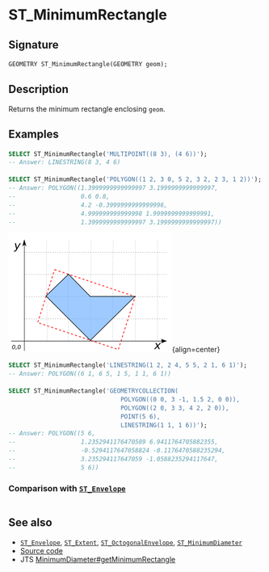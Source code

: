 # ST_MinimumRectangle

## Signature

```sql
GEOMETRY ST_MinimumRectangle(GEOMETRY geom);
```

## Description

Returns the minimum rectangle enclosing `geom`.

## Examples

```sql
SELECT ST_MinimumRectangle('MULTIPOINT((8 3), (4 6))');
-- Answer: LINESTRING(8 3, 4 6)

SELECT ST_MinimumRectangle('POLYGON((1 2, 3 0, 5 2, 3 2, 2 3, 1 2))');
-- Answer: POLYGON((1.3999999999999997 3.1999999999999997,
--                  0.6 0.8,
--                  4.2 -0.3999999999999996,
--                  4.999999999999998 1.9999999999999991,
--                  1.3999999999999997 3.1999999999999997))
```

![](./ST_MinimumRectangle_1.png){align=center}

```sql
SELECT ST_MinimumRectangle('LINESTRING(1 2, 2 4, 5 5, 2 1, 6 1)');
-- Answer: POLYGON((6 1, 6 5, 1 5, 1 1, 6 1))

SELECT ST_MinimumRectangle('GEOMETRYCOLLECTION(
                               POLYGON((0 0, 3 -1, 1.5 2, 0 0)),
                               POLYGON((2 0, 3 3, 4 2, 2 0)),
                               POINT(5 6),
                               LINESTRING(1 1, 1 6))');
-- Answer: POLYGON((5 6,
--                  1.2352941176470589 6.9411764705882355,
--                  -0.5294117647058824 -0.1176470588235294,
--                  3.235294117647059 -1.0588235294117647,
--                  5 6))
```

### Comparison with [`ST_Envelope`](./ST_Envelope)

```{include} minimumrectangle-envelope-cf.md
```

## See also

* [`ST_Envelope`](../ST_Envelope),
  [`ST_Extent`](../ST_Extent),
  [`ST_OctogonalEnvelope`](../ST_OctogonalEnvelope),
  [`ST_MinimumDiameter`](../ST_MinimumDiameter)
* <a href="https://github.com/orbisgis/h2gis/blob/master/h2gis-functions/src/main/java/org/h2gis/functions/spatial/create/ST_MinimumRectangle.java" target="_blank">Source code</a>
* JTS [MinimumDiameter#getMinimumRectangle][jts]

[jts]: http://tsusiatsoftware.net/jts/javadoc/com/vividsolutions/jts/algorithm/MinimumDiameter.html#getMinimumRectangle()
